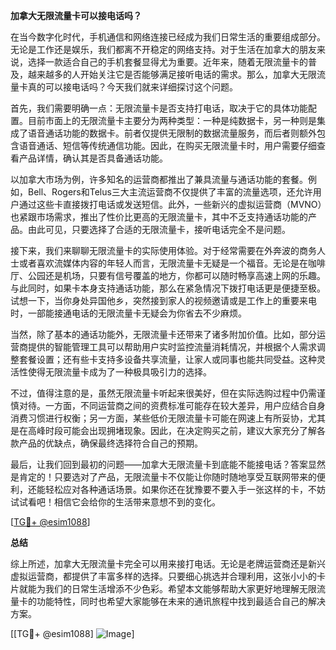 **加拿大无限流量卡可以接电话吗？**

在当今数字化时代，手机通信和网络连接已经成为我们日常生活的重要组成部分。无论是工作还是娱乐，我们都离不开稳定的网络支持。对于生活在加拿大的朋友来说，选择一款适合自己的手机套餐显得尤为重要。近年来，随着无限流量卡的普及，越来越多的人开始关注它是否能够满足接听电话的需求。那么，加拿大无限流量卡真的可以接电话吗？今天我们就来详细探讨这个问题。

首先，我们需要明确一点：无限流量卡是否支持打电话，取决于它的具体功能配置。目前市面上的无限流量卡主要分为两种类型：一种是纯数据卡，另一种则是集成了语音通话功能的数据卡。前者仅提供无限制的数据流量服务，而后者则额外包含语音通话、短信等传统通信功能。因此，在购买无限流量卡时，用户需要仔细查看产品详情，确认其是否具备通话功能。

以加拿大市场为例，许多知名的运营商都推出了兼具流量与通话功能的套餐。例如，Bell、Rogers和Telus三大主流运营商不仅提供了丰富的流量选项，还允许用户通过这些卡直接拨打电话或发送短信。此外，一些新兴的虚拟运营商（MVNO）也紧跟市场需求，推出了性价比更高的无限流量卡，其中不乏支持通话功能的产品。由此可见，只要选择了合适的无限流量卡，接听电话完全不是问题。

接下来，我们来聊聊无限流量卡的实际使用体验。对于经常需要在外奔波的商务人士或者喜欢流媒体内容的年轻人而言，无限流量卡无疑是一个福音。无论是在咖啡厅、公园还是机场，只要有信号覆盖的地方，你都可以随时畅享高速上网的乐趣。与此同时，如果卡本身支持通话功能，那么在紧急情况下拨打电话更是便捷至极。试想一下，当你身处异国他乡，突然接到家人的视频邀请或是工作上的重要来电时，一部能接通电话的无限流量卡无疑会为你省去不少麻烦。

当然，除了基本的通话功能外，无限流量卡还带来了诸多附加价值。比如，部分运营商提供的智能管理工具可以帮助用户实时监控流量消耗情况，并根据个人需求调整套餐设置；还有些卡支持多设备共享流量，让家人或同事也能共同受益。这种灵活性使得无限流量卡成为了一种极具吸引力的选择。

不过，值得注意的是，虽然无限流量卡听起来很美好，但在实际选购过程中仍需谨慎对待。一方面，不同运营商之间的资费标准可能存在较大差异，用户应结合自身消费习惯进行权衡；另一方面，某些低价无限流量卡可能在网速上有所妥协，尤其是在高峰时段可能会出现拥堵现象。因此，在决定购买之前，建议大家充分了解各款产品的优缺点，确保最终选择符合自己的预期。

最后，让我们回到最初的问题——加拿大无限流量卡到底能不能接电话？答案显然是肯定的！只要选对了产品，无限流量卡不仅能让你随时随地享受互联网带来的便利，还能轻松应对各种通话场景。如果你还在犹豫要不要入手一张这样的卡，不妨试试看吧！相信它会给你的生活带来意想不到的变化。

[[TG💪+ @esim1088](https://t.me/s/esim1088)]

**总结**

综上所述，加拿大无限流量卡完全可以用来接打电话。无论是老牌运营商还是新兴虚拟运营商，都提供了丰富多样的选择。只要细心挑选并合理利用，这张小小的卡片就能为我们的日常生活增添不少色彩。希望本文能够帮助大家更好地理解无限流量卡的功能特性，同时也希望大家能够在未来的通讯旅程中找到最适合自己的解决方案。

[[TG💪+ @esim1088] ![Image](https://i.postimg.cc/4NQfJmqS/Snipaste-2025-05-13-00-14-12.png)]